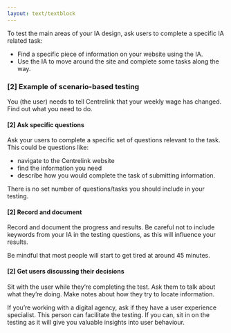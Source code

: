 ```yaml
---
layout: text/textblock
---
```


To test the main areas of your IA design, ask users to complete a specific IA related task:

- Find a specific piece of information on your website using the IA.
- Use the IA to move around the site and complete some tasks along the way.

### [2] Example of scenario-based testing
You (the user) needs to tell Centrelink that your weekly wage has changed. Find out what you need to do. 

#### [2] Ask specific questions
Ask your users to complete a specific set of questions relevant to the task. This could be questions like:
- navigate to the Centrelink website
- find the information you need
- describe how you would complete the task of submitting information.

There is no set number of questions/tasks you should include in your testing.

#### [2] Record and document
Record and document the progress and results. Be careful not to include keywords from your IA in the testing questions, as this will influence your results.

Be mindful that most people will start to get tired at around 45 minutes.

#### [2] Get users discussing their decisions
Sit with the user while they’re completing the test. Ask them to talk about what they’re doing. Make notes about how they try to locate information.

If you’re working with a digital agency, ask if they have a user experience specialist. This person can facilitate the testing. If you can, sit in on the testing as it will give you valuable insights into user behaviour.
